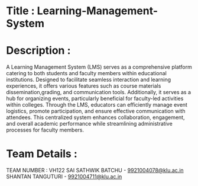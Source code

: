 # Title : Learning-Management-System
# Description :
 A Learning Management System (LMS) serves as a comprehensive platform catering to both students and faculty members within educational institutions. Designed to facilitate seamless interaction and learning experiences, it offers various features such as course materials dissemination,grading, and communication tools. Additionally, it serves as a hub for organizing events, particularly beneficial for faculty-led activities within colleges. Through the LMS, educators can efficiently manage event logistics, promote participation, and ensure effective communication with attendees. This centralized system enhances collaboration, engagement, and overall academic performance while streamlining administrative processes for faculty members.
# Team Details :
TEAM NUMBER : VH122
SAI SATHWIK BATCHU - 9921004078@klu.ac.in
SHANTAN TANGUTURI - 9921004711@klu.ac.in
